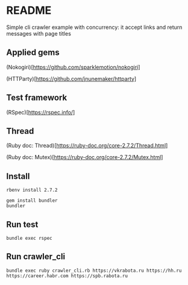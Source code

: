 # README
Simple cli crawler example with concurrency:
it accept links and return messages with page titles

## Applied gems
(Nokogiri)[https://github.com/sparklemotion/nokogiri]

(HTTParty)[https://github.com/jnunemaker/httparty]

## Test framework
(RSpec)[https://rspec.info/]

## Thread
(Ruby doc: Thread)[https://ruby-doc.org/core-2.7.2/Thread.html]

(Ruby doc: Mutex)[https://ruby-doc.org/core-2.7.2/Mutex.html]

## Install
```
rbenv install 2.7.2

gem install bundler
bundler
```

## Run test
```
bundle exec rspec
```

## Run crawler_cli
```
bundle exec ruby crawler_cli.rb https://vkrabota.ru https://hh.ru https://career.habr.com https://spb.rabota.ru
```
